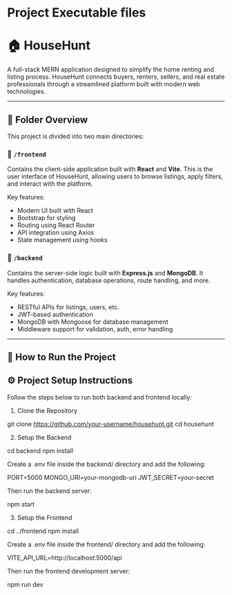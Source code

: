 # Project Executable files
# 🏠 HouseHunt

A full-stack MERN application designed to simplify the home renting and listing process. HouseHunt connects buyers, renters, sellers, and real estate professionals through a streamlined platform built with modern web technologies.

---

## 📂 Folder Overview

This project is divided into two main directories:

### 🔹 `/frontend`
Contains the client-side application built with **React** and **Vite**. This is the user interface of HouseHunt, allowing users to browse listings, apply filters, and interact with the platform.

Key features:
- Modern UI built with React
- Bootstrap for styling
- Routing using React Router
- API integration using Axios
- State management using hooks

### 🔹 `/backend`
Contains the server-side logic built with **Express.js** and **MongoDB**. It handles authentication, database operations, route handling, and more.

Key features:
- RESTful APIs for listings, users, etc.
- JWT-based authentication
- MongoDB with Mongoose for database management
- Middleware support for validation, auth, error handling

---

## 🚀 How to Run the Project

## ⚙️ Project Setup Instructions

Follow the steps below to run both backend and frontend locally:

1. Clone the Repository

git clone https://github.com/your-username/househunt.git
cd househunt

2. Setup the Backend

cd backend
npm install

Create a .env file inside the backend/ directory and add the following:

PORT=5000
MONGO_URI=your-mongodb-uri
JWT_SECRET=your-secret

Then run the backend server:

npm start

3. Setup the Frontend

cd ../frontend
npm install

Create a .env file inside the frontend/ directory and add the following:

VITE_API_URL=http://localhost:5000/api

Then run the frontend development server:

npm run dev
